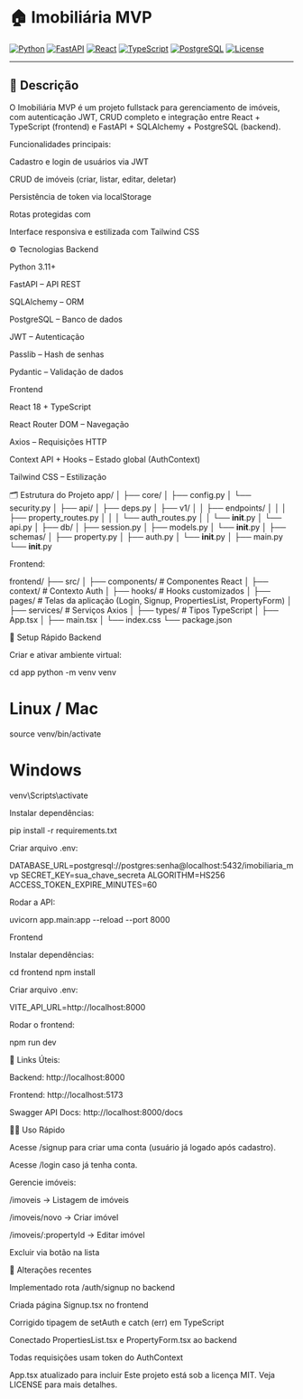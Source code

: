 # 🏠 Imobiliária MVP

[![Python](https://img.shields.io/badge/Python-3.11-blue)](https://www.python.org/)
[![FastAPI](https://img.shields.io/badge/FastAPI-0.95-green)](https://fastapi.tiangolo.com/)
[![React](https://img.shields.io/badge/React-18.2-blue)](https://reactjs.org/)
[![TypeScript](https://img.shields.io/badge/TypeScript-5.3-blue)](https://www.typescriptlang.org/)
[![PostgreSQL](https://img.shields.io/badge/PostgreSQL-15-blue)](https://www.postgresql.org/)
[![License](https://img.shields.io/badge/License-MIT-green)](LICENSE)

---

## 📖 Descrição
O Imobiliária MVP é um projeto fullstack para gerenciamento de imóveis, com autenticação JWT, CRUD completo e integração entre React + TypeScript (frontend) e FastAPI + SQLAlchemy + PostgreSQL (backend).

Funcionalidades principais:

Cadastro e login de usuários via JWT

CRUD de imóveis (criar, listar, editar, deletar)

Persistência de token via localStorage

Rotas protegidas com <ProtectedRoute />

Interface responsiva e estilizada com Tailwind CSS

⚙️ Tecnologias
Backend

Python 3.11+

FastAPI – API REST

SQLAlchemy – ORM

PostgreSQL – Banco de dados

JWT – Autenticação

Passlib – Hash de senhas

Pydantic – Validação de dados

Frontend

React 18 + TypeScript

React Router DOM – Navegação

Axios – Requisições HTTP

Context API + Hooks – Estado global (AuthContext)

Tailwind CSS – Estilização

🗂 Estrutura do Projeto
app/
│
├── core/
│   ├── config.py
│   └── security.py
│
├── api/
│   ├── deps.py
│   ├── v1/
│   │   ├── endpoints/
│   │   │   ├── property_routes.py
│   │   │   └── auth_routes.py
│   │   └── __init__.py
│   └── api.py
│
├── db/
│   ├── session.py
│   ├── models.py
│   └── __init__.py
│
├── schemas/
│   ├── property.py
│   ├── auth.py
│   └── __init__.py
│
├── main.py
└── __init__.py


Frontend:

frontend/
├── src/
│   ├── components/    # Componentes React
│   ├── context/       # Contexto Auth
│   ├── hooks/         # Hooks customizados
│   ├── pages/         # Telas da aplicação (Login, Signup, PropertiesList, PropertyForm)
│   ├── services/      # Serviços Axios
│   ├── types/         # Tipos TypeScript
│   ├── App.tsx
│   ├── main.tsx
│   └── index.css
└── package.json

🚀 Setup Rápido
Backend

Criar e ativar ambiente virtual:

cd app
python -m venv venv
# Linux / Mac
source venv/bin/activate
# Windows
venv\Scripts\activate


Instalar dependências:

pip install -r requirements.txt


Criar arquivo .env:

DATABASE_URL=postgresql://postgres:senha@localhost:5432/imobiliaria_mvp
SECRET_KEY=sua_chave_secreta
ALGORITHM=HS256
ACCESS_TOKEN_EXPIRE_MINUTES=60


Rodar a API:

uvicorn app.main:app --reload --port 8000

Frontend

Instalar dependências:

cd frontend
npm install


Criar arquivo .env:

VITE_API_URL=http://localhost:8000


Rodar o frontend:

npm run dev


🔗 Links Úteis:

Backend: http://localhost:8000

Frontend: http://localhost:5173

Swagger API Docs: http://localhost:8000/docs

🏃‍♂️ Uso Rápido

Acesse /signup para criar uma conta (usuário já logado após cadastro).

Acesse /login caso já tenha conta.

Gerencie imóveis:

/imoveis → Listagem de imóveis

/imoveis/novo → Criar imóvel

/imoveis/:propertyId → Editar imóvel

Excluir via botão na lista

🔹 Alterações recentes

Implementado rota /auth/signup no backend

Criada página Signup.tsx no frontend

Corrigido tipagem de setAuth e catch (err) em TypeScript

Conectado PropertiesList.tsx e PropertyForm.tsx ao backend

Todas requisições usam token do AuthContext

App.tsx atualizado para incluir <AuthProvider>
Este projeto está sob a licença MIT. Veja LICENSE para mais detalhes.
